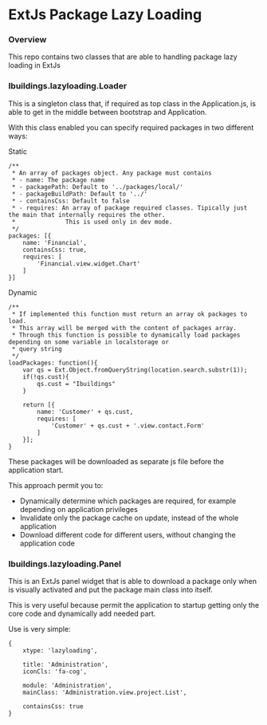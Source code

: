 # ExtJs Package Lazy Loading

### Overview

This repo contains two classes that are able to handling package lazy loading in ExtJs

### Ibuildings.lazyloading.Loader

This is a singleton class that, if required as top class in the Application.js, is able to get in the middle between bootstrap and Application.

With this class enabled you can specify required packages in two different ways:

Static

	/**
     * An array of packages object. Any package must contains
     * - name: The package name
     * - packagePath: Default to '../packages/local/'
     * - packageBuildPath: Default to '../'
     * - containsCss: Default to false
     * - requires: An array of package required classes. Tipically just the main that internally requires the other.
     *              This is used only in dev mode.
     */
    packages: [{
        name: 'Financial',
        containsCss: true,
        requires: [
            'Financial.view.widget.Chart'
        ]
    }]
   
Dynamic

	/**
     * If implemented this function must return an array ok packages to load.
     * This array will be merged with the content of packages array.
     * Through this function is possible to dynamically load packages depending on some variable in localstorage or
     * query string
     */
    loadPackages: function(){
        var qs = Ext.Object.fromQueryString(location.search.substr(1));
        if(!qs.cust){
            qs.cust = "Ibuildings"
        }

        return [{
            name: 'Customer' + qs.cust,
            requires: [
                'Customer' + qs.cust + '.view.contact.Form'
            ]
        }];
    }
    
These packages will be downloaded as separate js file before the application start.

This approach permit you to:

- Dynamically determine which packages are required, for example depending on application privileges
- Invalidate only the package cache on update, instead of the whole application
- Download different code for different users, without changing the application code

### Ibuildings.lazyloading.Panel

This is an ExtJs panel widget that is able to download a package only when is visually activated and put the package main class into itself.

This is very useful because permit the application to startup getting only the core code and dynamically add needed part.

Use is very simple:

	{
        xtype: 'lazyloading',

        title: 'Administration',
        iconCls: 'fa-cog',

        module: 'Administration',
        mainClass: 'Administration.view.project.List',

        containsCss: true
    }